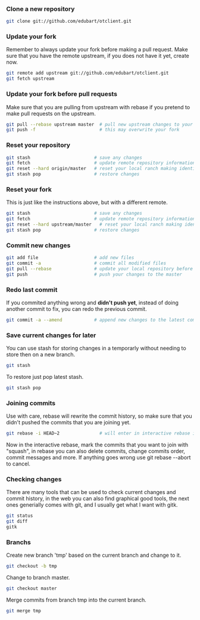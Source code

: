 ### Clone a new repository
```sh
git clone git://github.com/edubart/otclient.git
```

### Update your fork
Remember to always update your fork before making a pull request.
Make sure that you have the remote upstream, if you does not have it yet, create now.
```sh
git remote add upstream git://github.com/edubart/otclient.git
git fetch upstream
```

### Update your fork before pull requests
Make sure that you are pulling from upstream with rebase if you pretend to make pull requests on the upstream.
```sh
git pull --rebase upstream master  # pull new upstream changes to your local repository
git push -f                        # this may overwrite your fork
```

### Reset your repository
```sh
git stash                        # save any changes
git fetch                        # update remote repository information
git reset --hard origin/master   # reset your local ranch making identical to the remote master
git stash pop                    # restore changes
```

### Reset your fork
This is just like the instructions above, but with a different remote.
```sh
git stash                        # save any changes
git fetch                        # update remote repository information
git reset --hard upstream/master   # reset your local ranch making identical to the remote master
git stash pop                    # restore changes
```

### Commit new changes
```sh
git add file                     # add new files
git commit -a                    # commit all modified files
git pull --rebase                # update your local repository before pushing
git push                         # push your changes to the master
```

### Redo last commit
If you commited anything wrong and **didn't push yet**, instead of doing another commit to fix,
you can redo the previous commit.
```sh
git commit -a --amend            # append new changes to the latest commit
```

### Save current changes for later
You can use stash for storing changes in a temporarly without needing to store then on a new branch.
```sh
git stash
```

To restore just pop latest stash.
```sh
git stash pop
```

### Joining commits
Use with care, rebase will rewrite the commit history, so make sure that you didn't pushed the commits that you are joining yet.
```sh
git rebase -i HEAD~2               # will enter in interactive rebase in the latest 2 commits
```

Now in the interactive rebase, mark the commits that you want to join with "squash", in rebase you can also
delete commits, change commits order, commit messages and more. If anything goes wrong use git rebase --abort
to cancel.

### Checking changes
There are many tools that can be used to check current changes and commit history,
in the web you can also find graphical good tools, the next ones generially comes with git, and I usually
get what I want with gitk.
```sh
git status
git diff
gitk
```

### Branchs
Create new branch 'tmp' based on the current branch and change to it.
```sh
git checkout -b tmp
```

Change to branch master.
```sh
git checkout master
```

Merge commits from branch tmp into the current branch.
```sh
git merge tmp
```